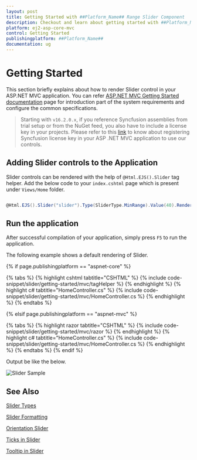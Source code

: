 ```yaml
---
layout: post
title: Getting Started with ##Platform_Name## Range Slider Component
description: Checkout and learn about getting started with ##Platform_Name## Range Slider component of Syncfusion Essential JS 2 and more details.
platform: ej2-asp-core-mvc
control: Getting Started
publishingplatform: ##Platform_Name##
documentation: ug
---
```



# Getting Started

This section briefly explains about how to render Slider control in your ASP.NET MVC application. You can refer [ASP.NET MVC Getting Started documentation](../getting-started) page for introduction part of the system requirements and configure the common specifications.

> Starting with `v16.2.0.x`, if you reference Syncfusion assemblies from trial setup or from the NuGet feed, you also have to include a license key in your projects. Please refer to this [link](https://help.syncfusion.com/common/essential-studio/licensing/license-key) to know about registering Syncfusion license key in your ASP .NET MVC application to use our controls.

## Adding Slider controls to the Application

Slider controls can be rendered with the help of `@Html.EJS().Slider` tag helper. Add the below code to your `index.cshtml` page which is present under `Views/Home` folder.

```cs

@Html.EJS().Slider("slider").Type(SliderType.MinRange).Value(40).Render()

```

## Run the application

 After successful compilation of your application, simply press `F5` to run the application.

 The following example shows a default rendering of Slider.

{% if page.publishingplatform == "aspnet-core" %}

{% tabs %}
{% highlight cshtml tabtitle="CSHTML" %}
{% include code-snippet/slider/getting-started/mvc/tagHelper %}
{% endhighlight %}
{% highlight c# tabtitle="HomeController.cs" %}
{% include code-snippet/slider/getting-started/mvc/HomeController.cs %}
{% endhighlight %}
{% endtabs %}

{% elsif page.publishingplatform == "aspnet-mvc" %}

{% tabs %}
{% highlight razor tabtitle="CSHTML" %}
{% include code-snippet/slider/getting-started/mvc/razor %}
{% endhighlight %}
{% highlight c# tabtitle="HomeController.cs" %}
{% include code-snippet/slider/getting-started/mvc/HomeController.cs %}
{% endhighlight %}
{% endtabs %}
{% endif %}



Output be like the below.

![Slider Sample](./images/slider.PNG)

## See Also

[Slider Types](./types)

[Slider Formatting](./format)

[Orientation Slider](./orientation)

[Ticks in Slider](./ticks)

[Tooltip in Slider](./tooltip)